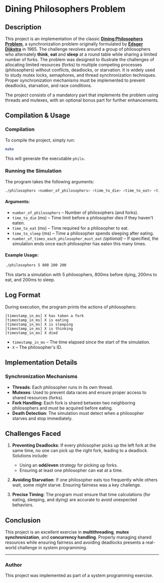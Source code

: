 # Dining Philosophers Problem

## Description
This project is an implementation of the classic **[Dining Philosophers Problem](https://en.wikipedia.org/wiki/Dining_philosophers_problem)**, a synchronization problem originally formulated by **[Edsger Dijkstra](https://en.wikipedia.org/wiki/Edsger_W._Dijkstra)** in 1965.
The challenge revolves around a group of philosophers who alternately **think**, **eat** and **sleep** at a round table while sharing a limited number of forks. The problem was designed to illustrate the challenges of allocating limited resources (forks) to multiple competing processes (philosophers) without conflicts, deadlocks, or starvation. It is widely used to study mutex locks, semaphores, and thread synchronization techniques. Proper synchronization mechanisms must be implemented to prevent deadlocks, starvation, and race conditions.

The project consists of a mandatory part that implements the problem using threads and mutexes, with an optional bonus part for further enhancements.

## Compilation & Usage
### Compilation
To compile the project, simply run:
```bash
make
```
This will generate the executable `philo`.

### Running the Simulation
The program takes the following arguments:
```bash
./philosophers <number_of_philosophers> <time_to_die> <time_to_eat> <time_to_sleep> [number_of_times_each_philosopher_must_eat]
```
#### Arguments:
- `number_of_philosophers` – Number of philosophers (and forks).
- `time_to_die` (ms) – Time limit before a philosopher dies if they haven't eaten.
- `time_to_eat` (ms) – Time required for a philosopher to eat.
- `time_to_sleep` (ms) – Time a philosopher spends sleeping after eating.
- `number_of_times_each_philosopher_must_eat` *(optional)* – If specified, the simulation ends once each philosopher has eaten this many times.

#### Example Usage:
```bash
./philosophers 5 800 200 200
```
This starts a simulation with 5 philosophers, 800ms before dying, 200ms to eat, and 200ms to sleep.

## Log Format
During execution, the program prints the actions of philosophers:
```
[timestamp_in_ms] X has taken a fork
[timestamp_in_ms] X is eating
[timestamp_in_ms] X is sleeping
[timestamp_in_ms] X is thinking
[timestamp_in_ms] X died
```
- `timestamp_in_ms` – The time elapsed since the start of the simulation.
- `X` – The philosopher's ID.

## Implementation Details
### Synchronization Mechanisms
- **Threads**: Each philosopher runs in its own thread.
- **Mutexes**: Used to prevent data races and ensure proper access to shared resources (forks).
- **Fork Handling**: Each fork is shared between two neighboring philosophers and must be acquired before eating.
- **Death Detection**: The simulation must detect when a philosopher starves and stop immediately.

## Challenges Faced
1. **Preventing Deadlocks**: If every philosopher picks up the left fork at the same time, no one can pick up the right fork, leading to a deadlock. Solutions include:
   - Using an **odd/even** strategy for picking up forks.
   - Ensuring at least one philosopher can eat at a time.

2. **Avoiding Starvation**: If one philosopher eats too frequently while others wait, some might starve. Ensuring fairness was a key challenge.

3. **Precise Timing**: The program must ensure that time calculations (for eating, sleeping, and dying) are accurate to avoid unexpected behaviors.

## Conclusion
This project is an excellent exercise in **multithreading**, **mutex synchronization**, and **concurrency handling**. Properly managing shared resources while ensuring fairness and avoiding deadlocks presents a real-world challenge in system programming.

---
### Author
This project was implemented as part of a system programming exercise.


